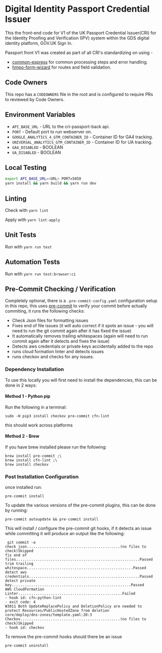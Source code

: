 # Digital Identity Passport Credential Issuer

This the front-end code for V1 of the UK Passport Credential Issuer(CRI) for the Identity Proofing and Verification (IPV) system within the GDS digital identity platform, GOV.UK Sign In.

Passport front V1 was created as part of all CRI's standardizing on using -

- [common-express](https://github.com/alphagov/di-ipv-cri-common-express) for common processing steps and error handling.
- [hmpo-form-wizard](https://github.com/HMPO/hmpo-form-wizard) for routes and field validation.

## Code Owners

This repo has a `CODEOWNERS` file in the root and is configured to require PRs to reviewed by Code Owners.

## Environment Variables

- `API_BASE_URL` - URL to the cri-passport-back api.
- `PORT` - Default port to run webserver on.
- `GOOGLE_ANALYTICS_4_GTM_CONTAINER_ID` - Container ID for GA4 tracking.
- `UNIVERSAL_ANALYTICS_GTM_CONTAINER_ID` - Container ID for UA tracking.
- `GA4_DISABLED` - BOOLEAN
- `UA_DISABLED` - BOOLEAN

## Local Testing

```bash
export API_BASE_URL=<URL> PORT=5050
yarn install && yarn build && yarn run dev
```

## Linting

Check with `yarn lint`

Apply with `yarn lint-apply`

## Unit Tests

Run with `yarn run test`

## Automation Tests

Run with `yarn run test:browser:ci`

## Pre-Commit Checking / Verification

Completely optional, there is a `.pre-commit-config.yaml` configuration setup in this repo, this uses [pre-commit](https://pre-commit.com/) to verify your commit before actually commiting, it runs the following checks:

- Check Json files for formatting issues
- Fixes end of file issues (it will auto correct if it spots an issue - you will need to run the git commit again after it has fixed the issue)
- It automatically removes trailing whitespaces (again will need to run commit again after it detects and fixes the issue)
- Detects aws credentials or private keys accidentally added to the repo
- runs cloud formation linter and detects issues
- runs checkov and checks for any issues.

### Dependency Installation

To use this locally you will first need to install the dependencies, this can be done in 2 ways:

#### Method 1 - Python pip

Run the following in a terminal:

```
sudo -H pip3 install checkov pre-commit cfn-lint
```

this should work across platforms

#### Method 2 - Brew

If you have brew installed please run the following:

```
brew install pre-commit ;\
brew install cfn-lint ;\
brew install checkov
```

### Post Installation Configuration

once installed run:

```
pre-commit install
```

To update the various versions of the pre-commit plugins, this can be done by running:

```
pre-commit autoupdate && pre-commit install
```

This will install / configure the pre-commit git hooks, if it detects an issue while committing it will produce an output like the following:

```
 git commit -a
check json...........................................(no files to check)Skipped
fix end of files.........................................................Passed
trim trailing whitespace.................................................Passed
detect aws credentials...................................................Passed
detect private key.......................................................Passed
AWS CloudFormation Linter................................................Failed
- hook id: cfn-python-lint
- exit code: 4
W3011 Both UpdateReplacePolicy and DeletionPolicy are needed to protect Resources/PublicHostedZone from deletion
core/deploy/dns-zones/template.yaml:20:3
Checkov..............................................(no files to check)Skipped
- hook id: checkov
```

To remove the pre-commit hooks should there be an issue

```
pre-commit uninstall
```
